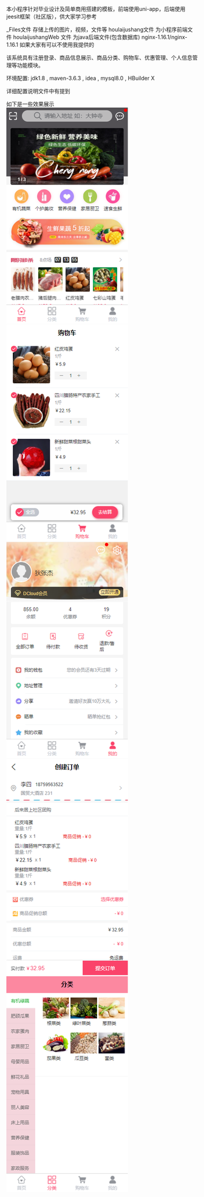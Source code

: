 本小程序针对毕业设计及简单商用搭建的模板，前端使用uni-app，后端使用jeesit框架（社区版），供大家学习参考

_Files文件           	   		存储上传的图片，视频，文件等
houlaijushang文件      		为小程序前端文件
houlaijushangWeb 文件		为java后端文件(包含数据库)
nginx-1.16.1/nginx-1.16.1         如果大家有可以不使用我提供的


该系统具有注册登录、商品信息展示、商品分类、购物车、优惠管理、个人信息管理等功能模块。


环境配置:
jdk1.8 , maven-3.6.3 , idea , mysql8.0 , HBuilder X

详细配置说明文件中有提到

如下是一些效果展示
<br/>
![](https://github.com/dzjboom/image/blob/master/houlaijushang/8a6237f7f238621c116dd785e4fdd13.png) 
<br/>
![](https://github.com/dzjboom/image/raw/master/houlaijushang/2eccb536f94b9b0a284d3449b626351.png) 
<br/>
![](https://github.com/dzjboom/image/raw/master/houlaijushang/b08a385aad89ebff4161909e74cbf5b.png) 
<br/>
![](https://github.com/dzjboom/image/raw/master/houlaijushang/bb580c4b65c8fa671f651eea91ca3cc.png) 
<br/>
![](https://github.com/dzjboom/image/raw/master/houlaijushang/eb38c9fd945aeb4fd59ad13c5b8b829.png) 
